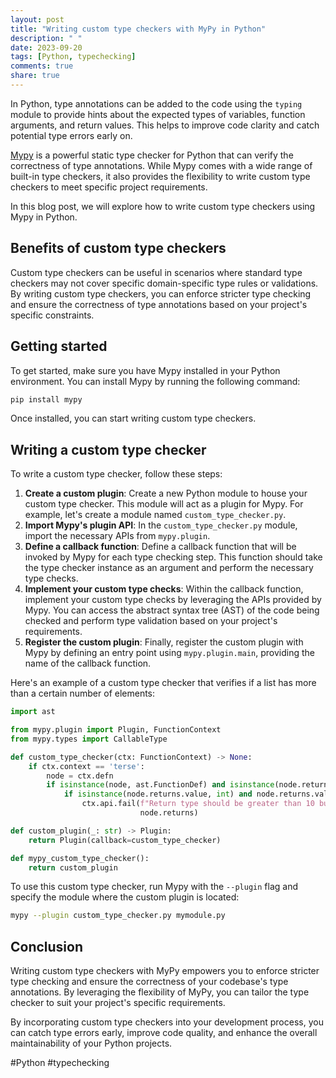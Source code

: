 ```yaml
---
layout: post
title: "Writing custom type checkers with MyPy in Python"
description: " "
date: 2023-09-20
tags: [Python, typechecking]
comments: true
share: true
---
```


In Python, type annotations can be added to the code using the `typing` module to provide hints about the expected types of variables, function arguments, and return values. This helps to improve code clarity and catch potential type errors early on.

[Mypy](http://mypy-lang.org/) is a powerful static type checker for Python that can verify the correctness of type annotations. While Mypy comes with a wide range of built-in type checkers, it also provides the flexibility to write custom type checkers to meet specific project requirements.

In this blog post, we will explore how to write custom type checkers using Mypy in Python.

## Benefits of custom type checkers

Custom type checkers can be useful in scenarios where standard type checkers may not cover specific domain-specific type rules or validations. By writing custom type checkers, you can enforce stricter type checking and ensure the correctness of type annotations based on your project's specific constraints.

## Getting started

To get started, make sure you have Mypy installed in your Python environment. You can install Mypy by running the following command:

```bash
pip install mypy
```

Once installed, you can start writing custom type checkers.

## Writing a custom type checker

To write a custom type checker, follow these steps:

1. **Create a custom plugin**: Create a new Python module to house your custom type checker. This module will act as a plugin for Mypy. For example, let's create a module named `custom_type_checker.py`.
2. **Import Mypy's plugin API**: In the `custom_type_checker.py` module, import the necessary APIs from `mypy.plugin`.
3. **Define a callback function**: Define a callback function that will be invoked by Mypy for each type checking step. This function should take the type checker instance as an argument and perform the necessary type checks.
4. **Implement your custom type checks**: Within the callback function, implement your custom type checks by leveraging the APIs provided by Mypy. You can access the abstract syntax tree (AST) of the code being checked and perform type validation based on your project's requirements.
5. **Register the custom plugin**: Finally, register the custom plugin with Mypy by defining an entry point using `mypy.plugin.main`, providing the name of the callback function.

Here's an example of a custom type checker that verifies if a list has more than a certain number of elements:

```python
import ast

from mypy.plugin import Plugin, FunctionContext
from mypy.types import CallableType

def custom_type_checker(ctx: FunctionContext) -> None:
    if ctx.context == 'terse':
        node = ctx.defn
        if isinstance(node, ast.FunctionDef) and isinstance(node.returns, ast.NameConstant):
            if isinstance(node.returns.value, int) and node.returns.value < 10:
                ctx.api.fail(f"Return type should be greater than 10 but got {node.returns.value}",
                             node.returns)

def custom_plugin(_: str) -> Plugin:
    return Plugin(callback=custom_type_checker)

def mypy_custom_type_checker():
    return custom_plugin
```

To use this custom type checker, run Mypy with the `--plugin` flag and specify the module where the custom plugin is located:

```bash
mypy --plugin custom_type_checker.py mymodule.py
```

## Conclusion

Writing custom type checkers with MyPy empowers you to enforce stricter type checking and ensure the correctness of your codebase's type annotations. By leveraging the flexibility of MyPy, you can tailor the type checker to suit your project's specific requirements.

By incorporating custom type checkers into your development process, you can catch type errors early, improve code quality, and enhance the overall maintainability of your Python projects.

#Python #typechecking
